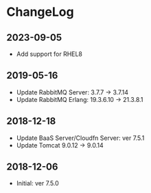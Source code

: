 # ChangeLog

## 2023-09-05

* Add support for RHEL8

## 2019-05-16

* Update RabbitMQ Server: 3.7.7 -> 3.7.14
* Update RabbitMQ Erlang: 19.3.6.10 -> 21.3.8.1

## 2018-12-18

* Update BaaS Server/Cloudfn Server: ver 7.5.1
* Update Tomcat 9.0.12 -> 9.0.14

## 2018-12-06

* Initial: ver 7.5.0
